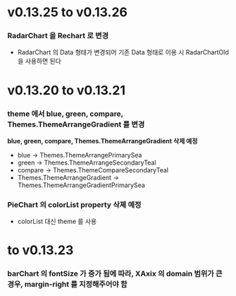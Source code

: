 # v0.13.25 to v0.13.26
### RadarChart 을 Rechart 로 변경
- RadarChart 의 Data 형태가 변경되어 기존 Data 형태로 이용 시 RadarChartOld 을 사용하면 된다

# v0.13.20 to v0.13.21

### theme 에서 blue, green, compare, Themes.ThemeArrangeGradient 를 변경

**blue, green, compare, Themes.ThemeArrangeGradient 삭제 예정**

- blue -> Themes.ThemeArrangePrimarySea
- green -> Themes.ThemeArrangeSecondaryTeal
- compare -> Themes.ThemeCompareSecondaryTeal
- Themes.ThemeArrangeGradient -> Themes.ThemeArrangeGradientPrimarySea

### PieChart 의 colorList property 삭졔 예정

- colorList 대신 theme 를 사용


# to v0.13.23

### barChart 의 fontSize 가 증가 됨에 따라, XAxix 의 domain 범위가 큰 경우, margin-right 를 지정해주어야 함